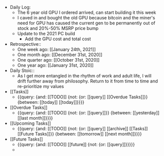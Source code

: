 - Daily Log:
    - The 6 year old GPU I ordered arrived, can start building it this week
    - I caved in and bought the old GPU because bitcoin and the miner's need for GPU has caused the current gen to be permanently out of stock and 20%-50% MSRP price bump
    - Update to the 2021 PC build
        - Add the GPU cost and total cost
- Retrospective::
    - One week ago: [[January 24th, 2021]]
    - One month ago: [[December 31st, 2020]]
    - One quarter ago: [[October 31st, 2020]]
    - One year ago: [[January 31st, 2020]]
- Daily Stoic::
    - As I get more entangled in the rhythm of work and adult life, I will drift further away from philosophy. Return to it from time to time and re-prioritize my values
- [[Tasks]]
    - {{query: {and: [[TODO]] {not: {or: [[query]] [[Overdue Tasks]]}} {between: [[today]] [[today]]}}}}
- [[Overdue Tasks]]
    - {{query: {and: [[TODO]] {not: {or: [[query]]}} {between: [[yesterday]] [[last month]]}}}}
- [[Upcoming Tasks]]
    - {{query: {and: [[TODO]] {not: {or: [[query]] [[archive]] [[Tasks]] [[Future Tasks]]}} {between: [[tomorrow]] [[next month]]}}}}
- [[Future Tasks]]
    - {{query: {and: [[TODO]] [[future]] {not: {or: [[query]]}}}}}
    - 
